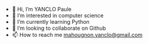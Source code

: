 - 👋 Hi, I’m YANCLO Paule
- 👀 I’m interested in computer science
- 🌱 I’m currently learning Python
- 💞️ I’m looking to collaborate on Github
- 📫 How to reach me mahougnon.yanclo@gmail.com

<!---
Mahou25/Mahou25 is a ✨ special ✨ repository because its `README.md` (this file) appears on your GitHub profile.
You can click the Preview link to take a look at your changes.
--->
